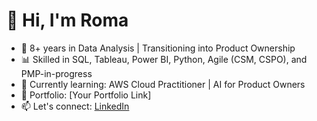 # 👋 Hi, I'm Roma
- 🧠 8+ years in Data Analysis | Transitioning into Product Ownership
- 📊 Skilled in SQL, Tableau, Power BI, Python, Agile (CSM, CSPO), and PMP-in-progress
- 🌱 Currently learning: AWS Cloud Practitioner | AI for Product Owners
- 📁 Portfolio: [Your Portfolio Link]
- 📫 Let's connect: [LinkedIn]([https://www.linkedin.com/in/roma-v-2b393414/])
